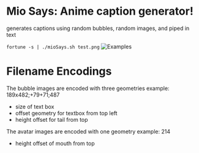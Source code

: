 # Mio Says: Anime caption generator!
generates captions using random bubbles, random images, and piped in text

```fortune -s | ./mioSays.sh test.png```
![Examples](https://u.teknik.io/8Wekr.png)

# Filename Encodings
The bubble images are encoded with three geometries 
example: 189x482;+79+71;487
* size of text box
* offset geometry for textbox from top left
* height offset for tail from top

The avatar images are encoded with one geometry 
example: 214
* height offset of mouth from top
